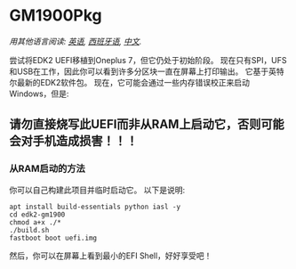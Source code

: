 # GM1900Pkg

*用其他语言阅读: [英语](README.md), [西班牙语](README_es-ES.md), [中文](README_zh-CN.md).*

尝试将EDK2 UEFI移植到Oneplus 7，但它仍处于初始阶段。
现在只有SPI，UFS和USB在工作，因此你可以看到许多分区块一直在屏幕上打印输出。 它基于英特尔最新的EDK2软件包。
现在，它可能会通过一些内存错误校正来启动Windows，但是:
## 请勿直接烧写此UEFI而非从RAM上启动它，否则可能会对手机造成损害！！！

### 从RAM启动的方法

你可以自己构建此项目并临时启动它。 以下是说明:

```
apt install build-essentials python iasl -y
cd edk2-gm1900
chmod a+x ./*
./build.sh
fastboot boot uefi.img
```
然后，你可以在屏幕上看到最小的EFI Shell，好好享受吧！